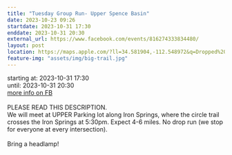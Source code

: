 ```yaml
---
title: "Tuesday Group Run- Upper Spence Basin"
date: 2023-10-23 09:26
startdate: 2023-10-31 17:30
enddate: 2023-10-31 20:30
external_url: https://www.facebook.com/events/816274333834480/
layout: post
location: https://maps.apple.com/?ll=34.581904,-112.548972&q=Dropped%20Pin&_ext=EiYpaevoe+dJQUAxxHG9OnsjXMA558AO2A1LQUBB5GbvdsgiXMBQBA%3D%3D&t=h
feature-img: "assets/img/big-trail.jpg"
---
```


starting at: 2023-10-31 17:30<br>until: 2023-10-31 20:30<br><a href="https://www.facebook.com/events/816274333834480/">more info on FB</a><br><br>PLEASE READ THIS DESCRIPTION. <br>
  We will meet at UPPER Parking lot along Iron Springs, where the circle trail crosses the Iron Springs at 5&#58;30pm. Expect 4-6 miles. No drop run (we stop for everyone at every intersection). <br>
  <br>
  Bring a headlamp!<br>
  <br>
  
